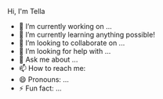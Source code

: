 Hi, I'm Tella



- 🔭 I’m currently working on ...
- 🌱 I’m currently learning anything possible!
- 👯 I’m looking to collaborate on ...
- 🤔 I’m looking for help with ...
- 💬 Ask me about ...
- 📫 How to reach me: 
- 😄 Pronouns: ...
- ⚡ Fun fact: ...

